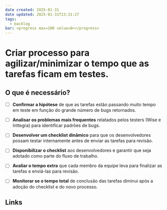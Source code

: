 ```yaml
---
date created: 2025-01-31
date updated: 2025-01-31T13:31:27
tags:
  - backlog
bar: <progress max=100 value=0></progress>
---
```


# Criar processo para agilizar/minimizar o tempo que as tarefas ficam em testes.

## O que é necessário?

- [ ]  **Confirmar a hipótese** de que as tarefas estão passando muito tempo em teste em função do grande número de bugs retornados.
- [ ]  **Analisar os problemas mais frequentes** relatados pelos testers (Wise e Inttegra) para identificar padrões de bugs.
- [ ]  **Desenvolver um checklist dinâmico** para que os desenvolvedores possam testar internamente antes de enviar as tarefas para revisão.
- [ ]  **Disponibilizar o checklist** aos desenvolvedores e garantir que seja adotado como parte do fluxo de trabalho.
- [ ]  **Avaliar o tempo extra** que cada membro da equipe leva para finalizar as tarefas e enviá-las para revisão.
- [ ]  **Monitorar se o tempo total** de conclusão das tarefas diminui após a adoção do checklist e do novo processo.




## Links

